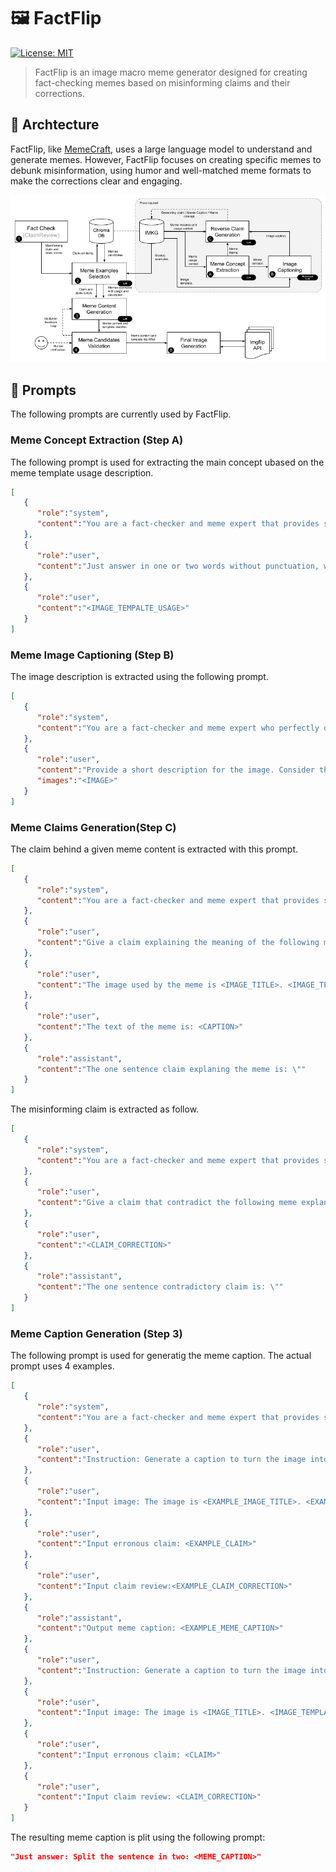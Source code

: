 # 🖼️ FactFlip
[![License: MIT](https://img.shields.io/badge/License-MIT-yellow.svg)](https://opensource.org/licenses/MIT)

> FactFlip is an image macro meme generator designed for creating fact-checking memes based on misinforming claims and their corrections.


## 📐 Archtecture
FactFlip, like [MemeCraft](https://arxiv.org/abs/2403.14652), uses a large language model to understand and generate memes. However, FactFlip focuses on creating specific memes to debunk misinformation, using humor and well-matched meme formats to make the corrections clear and engaging. 

![FactFlip Architecture](.//images/factflip_architecture.png)

## 🤖 Prompts 
The following prompts are currently used by FactFlip.

### Meme Concept Extraction (Step A)
The following prompt is used for extracting the main concept ubased on the meme template usage description.
```json
[
   {
      "role":"system",
      "content":"You are a fact-checker and meme expert that provides short and acurate answers."
   },
   {
      "role":"user",
      "content":"Just answer in one or two words without punctuation, what is the main rethorical device used in the following meme description?"
   },
   {
      "role":"user",
      "content":"<IMAGE_TEMPALTE_USAGE>"
   }
]
```

### Meme Image Captioning (Step B)
The image description is extracted using the following prompt.
```json
[
   {
      "role":"system",
      "content":"You are a fact-checker and meme expert who perfectly describes images concisely."
   },
   {
      "role":"user",
      "content":"Provide a short description for the image. Consider that the image is an image used for  <CONCEPT> and humor.",
      "images":"<IMAGE>"
   }
]
```

### Meme Claims Generation(Step C)
The claim behind a given meme content is extracted with this prompt.
```json
[
   {
      "role":"system",
      "content":"You are a fact-checker and meme expert that provides short and acurate answers."
   },
   {
      "role":"user",
      "content":"Give a claim explaining the meaning of the following meme text. The text of the meme contains <CONCEPT> and humour."
   },
   {
      "role":"user",
      "content":"The image used by the meme is <IMAGE_TITLE>. <IMAGE_TEMPLATE_DESCRIPTION> <IMAGE_TEMPALTE_USAGE>"
   },
   {
      "role":"user",
      "content":"The text of the meme is: <CAPTION>"
   },
   {
      "role":"assistant",
      "content":"The one sentence claim explaning the meme is: \""
   }
]
```

The misinforming claim is extracted as follow.
```json
[
   {
      "role":"system",
      "content":"You are a fact-checker and meme expert that provides short and acurate answers."
   },
   {
      "role":"user",
      "content":"Give a claim that contradict the following meme explanation."
   },
   {
      "role":"user",
      "content":"<CLAIM_CORRECTION>"
   },
   {
      "role":"assistant",
      "content":"The one sentence contradictory claim is: \""
   }
]
```

### Meme Caption Generation (Step 3)
The following prompt is used for generatig the meme caption. The actual prompt uses 4 examples.

```json
[
   {
      "role":"system",
      "content":"You are a fact-checker and meme expert that provides short and acurate answers."
   },
   {
      "role":"user",
      "content":"Instruction: Generate a caption to turn the image into a meme. The meme must contains <EXAMPLE_CONCEPT> and humour and be formulated as response to a erronous claim based on the provided claim review."
   },
   {
      "role":"user",
      "content":"Input image: The image is <EXAMPLE_IMAGE_TITLE>. <EXAMPLE_IMAGE_TEMPLATE_DESCRIPTION> <EXAMPLE_IMAGE_TEMPALTE_USAGE>"
   },
   {
      "role":"user",
      "content":"Input erronous claim: <EXAMPLE_CLAIM>"
   },
   {
      "role":"user",
      "content":"Input claim review:<EXAMPLE_CLAIM_CORRECTION>"
   },
   {
      "role":"assistant",
      "content":"Output meme caption: <EXAMPLE_MEME_CAPTION>"
   },
   {
      "role":"user",
      "content":"Instruction: Generate a caption to turn the image into a meme. The meme must contains <CONCEPT> and humour and be formulated as response to a erronous claim based on the provided claim review."
   },
   {
      "role":"user",
      "content":"Input image: The image is <IMAGE_TITLE>. <IMAGE_TEMPLATE_DESCRIPTION> <IMAGE_TEMPALTE_USAGE>"
   },
   {
      "role":"user",
      "content":"Input erronous claim: <CLAIM>"
   },
   {
      "role":"user",
      "content":"Input claim review: <CLAIM_CORRECTION>"
   }
]
```

The resulting meme caption is plit using the following prompt:
```json
"Just answer: Split the sentence in two: <MEME_CAPTION>"
```
